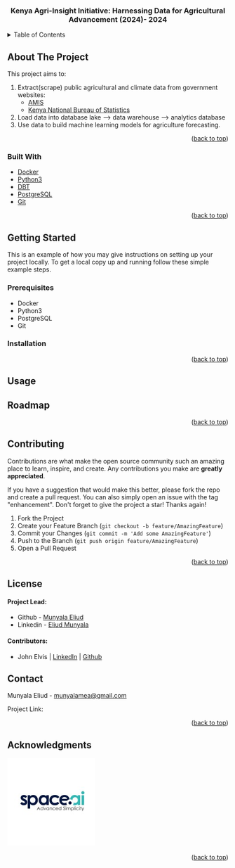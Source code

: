 <br>
<!-- PROJECT LOGO -->
<br />
<div align="center">
  <h3 align="center">
    Kenya Agri-Insight Initiative: Harnessing Data for Agricultural Advancement (2024)- 2024
  </h3>
</div>



<!-- TABLE OF CONTENTS -->
<details>
  <summary>Table of Contents</summary>
  <ol>
    <li>
      <a href="#about-the-project">About The Project</a>
      <ul>
        <li><a href="#built-with">Built With</a></li>
        <li><a href="#need-to-knows">Need To Knows</a></li>
      </ul>
    </li>
    <li>
      <a href="#getting-started">Getting Started</a>
      <ul>
        <li><a href="#prerequisites">Prerequisites</a></li>
        <li><a href="#installation">Installation</a></li>
      </ul>
    </li>
    <li><a href="#usage">Usage</a></li>
    <li><a href="#roadmap">Roadmap</a></li>
    <li><a href="#contributing">Contributing</a></li>
    <li><a href="#license">License</a></li>
    <li><a href="#contact">Contact</a></li>
    <li><a href="#acknowledgments">Acknowledgments</a></li>
  </ol>
</details>



<!-- ABOUT THE PROJECT -->
## About The Project

<!-- [![Product Name Screen Shot][product-screenshot]](https://example.com) -->
This project aims to:

1. Extract(scrape) public agricultural and climate data from government websites:
    - [AMIS](https://amis.co.ke/)
    - [Kenya National Bureau of Statistics](https://knbs.or.ke/visualizations/?page_id=3098)
2. Load data into database lake --> data warehouse --> analytics database
3. Use data to build machine learning models for agriculture forecasting.



<p align="right">(<a href="#readme-top">back to top</a>)</p>



### Built With

* [Docker](https://docs.docker.com/build/cloud/?_gl=1*123v2zw*_ga*NjQwMTA4NjM5LjE3MTQ3NzU5MDM.*_ga_XJWPQMJYHQ*MTcxNTMyNzUyOS40LjEuMTcxNTMyNzU1Ni4zMy4wLjA.)
* [Python3](https://www.python.org/downloads/)
* [DBT](https://docs.getdbt.com/docs/introduction)
* [PostgreSQL](https://www.postgresql.org/)
* [Git](https://git-scm.com/doc)



<p align="right">(<a href="#readme-top">back to top</a>)</p>



<!-- GETTING STARTED -->
## Getting Started

This is an example of how you may give instructions on setting up your project locally.
To get a local copy up and running follow these simple example steps.

### Prerequisites

* Docker
* Python3
* PostgreSQL
* Git


### Installation



<p align="right">(<a href="#readme-top">back to top</a>)</p>



<!-- USAGE EXAMPLES -->
## Usage




<!-- ROADMAP -->
## Roadmap



<p align="right">(<a href="#readme-top">back to top</a>)</p>



<!-- CONTRIBUTING -->
## Contributing

Contributions are what make the open source community such an amazing place to learn, inspire, and create. Any contributions you make are **greatly appreciated**.

If you have a suggestion that would make this better, please fork the repo and create a pull request. You can also simply open an issue with the tag "enhancement".
Don't forget to give the project a star! Thanks again!

1. Fork the Project
2. Create your Feature Branch (`git checkout -b feature/AmazingFeature`)
3. Commit your Changes (`git commit -m 'Add some AmazingFeature'`)
4. Push to the Branch (`git push origin feature/AmazingFeature`)
5. Open a Pull Request

<p align="right">(<a href="#readme-top">back to top</a>)</p>



<!-- LICENSE -->
## License

#### Project Lead:
* Github - [Munyala Eliud](https://github.com/meaLuda)
* Linkedin - [Eliud Munyala](https://www.linkedin.com/in/eliud-munyala)

#### Contributors:

* John Elvis | [LinkedIn](https://www.linkedin.com/in/jelvis23/) | [Github](https://github.com/jonvis23)



<!-- CONTACT -->
## Contact

Munyala Eliud - munyalamea@gmail.com

Project Link:

<p align="right">(<a href="#readme-top">back to top</a>)</p>



<!-- ACKNOWLEDGMENTS -->
## Acknowledgments



![SpaceAI.io](/docs/spaceai_africa_logo.jpg)



<p align="right">(<a href="#readme-top">back to top</a>)</p>
